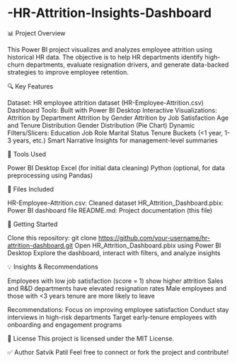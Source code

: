 # -HR-Attrition-Insights-Dashboard
📊 Project Overview

This Power BI project visualizes and analyzes employee attrition using historical HR data. The objective is to help HR departments identify high-churn departments, evaluate resignation drivers, and generate data-backed strategies to improve employee retention.

🔍 Key Features

Dataset: HR employee attrition dataset (HR-Employee-Attrition.csv)
Dashboard Tools: Built with Power BI Desktop
Interactive Visualizations:
Attrition by Department
Attrition by Gender
Attrition by Job Satisfaction
Age and Tenure Distribution
Gender Distribution (Pie Chart)
Dynamic Filters/Slicers:
Education
Job Role
Marital Status
Tenure Buckets (<1 year, 1-3 years, etc.)
Smart Narrative Insights for management-level summaries

🧰 Tools Used

Power BI Desktop
Excel (for initial data cleaning)
Python (optional, for data preprocessing using Pandas)

📂 Files Included

HR-Employee-Attrition.csv: Cleaned dataset
HR_Attrition_Dashboard.pbix: Power BI dashboard file
README.md: Project documentation (this file)

🚀 Getting Started

Clone this repository:
git clone https://github.com/your-username/hr-attrition-dashboard.git
Open HR_Attrition_Dashboard.pbix using Power BI Desktop
Explore the dashboard, interact with filters, and analyze insights

💡 Insights & Recommendations

Employees with low job satisfaction (score = 1) show higher attrition
Sales and R&D departments have elevated resignation rates
Male employees and those with <3 years tenure are more likely to leave

Recommendations:
Focus on improving employee satisfaction
Conduct stay interviews in high-risk departments
Target early-tenure employees with onboarding and engagement programs

📌 License
This project is licensed under the MIT License.

✅ Author
Satvik Patil Feel free to connect or fork the project and contribute!
